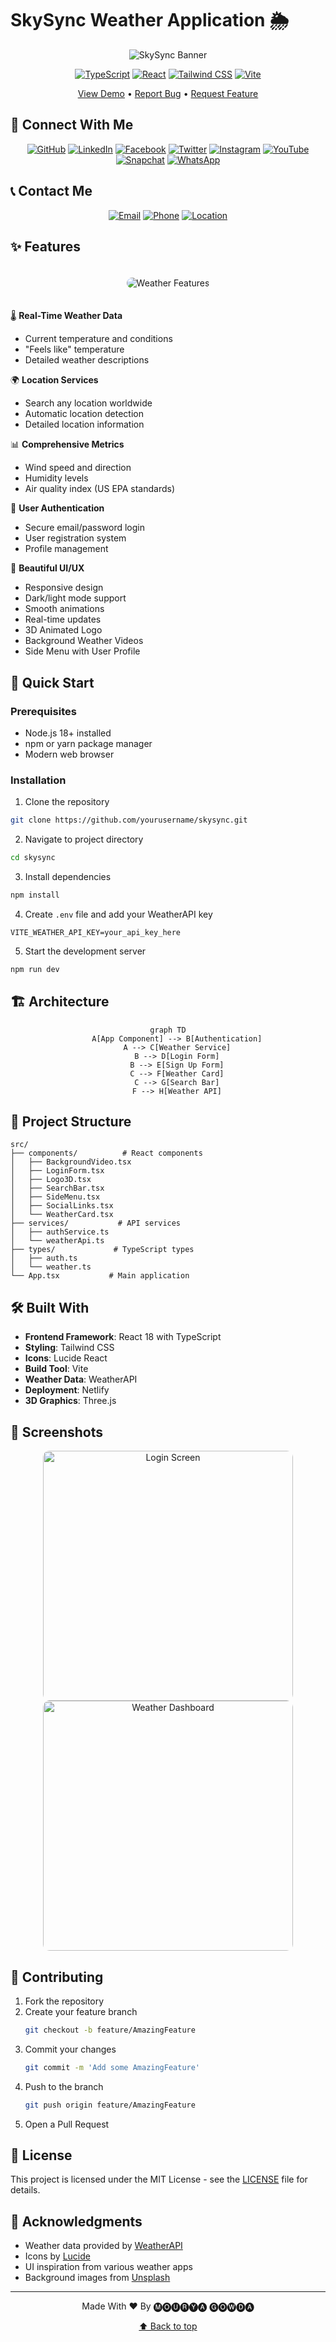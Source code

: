 # SkySync Weather Application 🌦️

<div align="center">

![SkySync Banner](https://images.unsplash.com/photo-1601134467661-3d775b999c8b?w=1200&h=400&fit=crop&q=80)

[![TypeScript](https://img.shields.io/badge/TypeScript-007ACC?style=for-the-badge&logo=typescript&logoColor=white)](https://www.typescriptlang.org/)
[![React](https://img.shields.io/badge/React-20232A?style=for-the-badge&logo=react&logoColor=61DAFB)](https://reactjs.org/)
[![Tailwind CSS](https://img.shields.io/badge/Tailwind_CSS-38B2AC?style=for-the-badge&logo=tailwind-css&logoColor=white)](https://tailwindcss.com/)
[![Vite](https://img.shields.io/badge/Vite-646CFF?style=for-the-badge&logo=vite&logoColor=white)](https://vitejs.dev/)

[View Demo](https://phenomenal-syrniki-57162b.netlify.app) • [Report Bug](https://github.com/mouryas-aiml/SkySync-Weather-Application/issues) • [Request Feature](https://github.com/mouryas-aiml/SkySync-Weather-Application/issues)

</div>

## 👋 Connect With Me

<div align="center">
  
[![GitHub](https://img.shields.io/badge/GitHub-100000?style=for-the-badge&logo=github&logoColor=white)](https://github.com/mouryas-aiml)
[![LinkedIn](https://img.shields.io/badge/LinkedIn-0077B5?style=for-the-badge&logo=linkedin&logoColor=white)](https://www.linkedin.com/in/mourya-s-4518b9296)
[![Facebook](https://img.shields.io/badge/Facebook-1877F2?style=for-the-badge&logo=facebook&logoColor=white)](https://www.facebook.com/mouryagowda.s?mibextid=ZbWKwL)
[![Twitter](https://img.shields.io/badge/Twitter-1DA1F2?style=for-the-badge&logo=twitter&logoColor=white)](https://x.com/Mr_Mourya_Gowda?s=09)
[![Instagram](https://img.shields.io/badge/Instagram-E4405F?style=for-the-badge&logo=instagram&logoColor=white)](https://www.instagram.com/_mourya__gowda_/profilecard/?igsh=dHZ4NzRtdHpzdGE5)
[![YouTube](https://img.shields.io/badge/YouTube-FF0000?style=for-the-badge&logo=youtube&logoColor=white)](https://youtube.com/@mouryas_streamline.x?si=tt4mv9rmC3qwb2nh)
[![Snapchat](https://img.shields.io/badge/Snapchat-FFFC00?style=for-the-badge&logo=snapchat&logoColor=black)](https://www.snapchat.com/add/mourya_gowda19?share_id=H_YsOHgpsr0&locale=en-IN)
[![WhatsApp](https://img.shields.io/badge/WhatsApp-25D366?style=for-the-badge&logo=whatsapp&logoColor=white)](https://whatsapp.com/channel/0029VadTKY17oQhXeo0FYy0G)

</div>

## 📞 Contact Me

<div align="center">

[![Email](https://img.shields.io/badge/Email-D14836?style=for-the-badge&logo=gmail&logoColor=white)](mailto:mouryas@outlook.in)
[![Phone](https://img.shields.io/badge/Phone-00C300?style=for-the-badge&logo=phone&logoColor=white)](tel:+918762656329)
[![Location](https://img.shields.io/badge/Location-4285F4?style=for-the-badge&logo=google-maps&logoColor=white)](https://maps.app.goo.gl/Ji8CJKizjRofkxGa6?g_st=ac)

</div>

## ✨ Features

<div align="center">
<img src="https://images.unsplash.com/photo-1504608524841-42fe6f032b4b?auto=format&fit=crop&w=800&q=80" alt="Weather Features" style="border-radius: 10px; margin: 20px 0;">
</div>

🌡️ **Real-Time Weather Data**
- Current temperature and conditions
- "Feels like" temperature
- Detailed weather descriptions

🌍 **Location Services**
- Search any location worldwide
- Automatic location detection
- Detailed location information

📊 **Comprehensive Metrics**
- Wind speed and direction
- Humidity levels
- Air quality index (US EPA standards)

🔐 **User Authentication**
- Secure email/password login
- User registration system
- Profile management

🎨 **Beautiful UI/UX**
- Responsive design
- Dark/light mode support
- Smooth animations
- Real-time updates
- 3D Animated Logo
- Background Weather Videos
- Side Menu with User Profile

## 🚀 Quick Start

### Prerequisites

- Node.js 18+ installed
- npm or yarn package manager
- Modern web browser

### Installation

1. Clone the repository
```bash
git clone https://github.com/yourusername/skysync.git
```

2. Navigate to project directory
```bash
cd skysync
```

3. Install dependencies
```bash
npm install
```

4. Create `.env` file and add your WeatherAPI key
```env
VITE_WEATHER_API_KEY=your_api_key_here
```

5. Start the development server
```bash
npm run dev
```

## 🏗️ Architecture

<div align="center">

```mermaid
graph TD
    A[App Component] --> B[Authentication]
    A --> C[Weather Service]
    B --> D[Login Form]
    B --> E[Sign Up Form]
    C --> F[Weather Card]
    C --> G[Search Bar]
    F --> H[Weather API]
```

</div>

## 📁 Project Structure

```
src/
├── components/          # React components
│   ├── BackgroundVideo.tsx
│   ├── LoginForm.tsx
│   ├── Logo3D.tsx
│   ├── SearchBar.tsx
│   ├── SideMenu.tsx
│   ├── SocialLinks.tsx
│   └── WeatherCard.tsx
├── services/           # API services
│   ├── authService.ts
│   └── weatherApi.ts
├── types/             # TypeScript types
│   ├── auth.ts
│   └── weather.ts
└── App.tsx           # Main application
```

## 🛠️ Built With

- **Frontend Framework**: React 18 with TypeScript
- **Styling**: Tailwind CSS
- **Icons**: Lucide React
- **Build Tool**: Vite
- **Weather Data**: WeatherAPI
- **Deployment**: Netlify
- **3D Graphics**: Three.js

## 📸 Screenshots

<div align="center">
<img src="https://images.unsplash.com/photo-1590055531615-f16d36ffe8ec?auto=format&fit=crop&w=400&q=80" width="400" alt="Login Screen" style="border-radius: 10px;">
<img src="https://images.unsplash.com/photo-1592210454359-9043f067919b?auto=format&fit=crop&w=400&q=80" width="400" alt="Weather Dashboard" style="border-radius: 10px;">
</div>

## 🤝 Contributing

1. Fork the repository
2. Create your feature branch
   ```bash
   git checkout -b feature/AmazingFeature
   ```
3. Commit your changes
   ```bash
   git commit -m 'Add some AmazingFeature'
   ```
4. Push to the branch
   ```bash
   git push origin feature/AmazingFeature
   ```
5. Open a Pull Request

## 📄 License

This project is licensed under the MIT License - see the [LICENSE](LICENSE) file for details.

## 🙏 Acknowledgments

- Weather data provided by [WeatherAPI](https://www.weatherapi.com/)
- Icons by [Lucide](https://lucide.dev/)
- UI inspiration from various weather apps
- Background images from [Unsplash](https://unsplash.com/)

---

<div align="center">

Made With ❤️ By 🅜🅞🅤🅡🅨🅐 🅖🅞🅦🅓🅐

[⬆ Back to top](#skysync-weather-application-)

</div>
